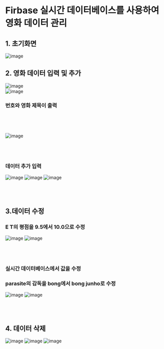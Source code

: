# Firbase 실시간 데이터베이스를 사용하여 영화 데이터 관리
## 1. 초기화면
![image](https://user-images.githubusercontent.com/88826811/206659011-9beee471-ffcf-40ee-b2b2-fc925ba08e54.png)
## 2. 영화 데이터 입력 및 추가
![image](https://user-images.githubusercontent.com/88826811/206659393-1771b4af-438e-46e9-9c91-cf9685a713bc.png)  
![image](https://user-images.githubusercontent.com/88826811/206659493-5315833b-b10a-4250-aa18-97832881786c.png) 
### 번호와 영화 제목이 출력 <br/><br/><br/><br/>
![image](https://user-images.githubusercontent.com/88826811/206659988-a8441b6a-b0b6-4508-bcd7-8ef9fb74b6de.png) <br/><br/><br/><br/>
### 데이터 추가 입력
![image](https://user-images.githubusercontent.com/88826811/206660407-55af5338-415f-490e-b9ea-7b64102a82d5.png)
![image](https://user-images.githubusercontent.com/88826811/206660451-9597a4c0-f136-40fd-8754-eb2001585ba9.png)
![image](https://user-images.githubusercontent.com/88826811/206660520-287f5b81-5f97-42ba-8133-e31e5d159d0e.png) <br/><br/><br/><br/>

## 3.데이터 수정
### E T의 평점을 9.5에서 10.0으로 수정
![image](https://user-images.githubusercontent.com/88826811/206661428-5d6325c4-dfa7-410f-99c9-bd6787bfe29a.png)
![image](https://user-images.githubusercontent.com/88826811/206661644-17cd2577-becb-4cd1-b1c8-30a9196682b7.png) <br/><br/><br/><br/>
### 실시간 데이터베이스에서 값을 수정
### parasite의 감독을 bong에서 bong junho로 수정
![image](https://user-images.githubusercontent.com/88826811/206662026-f126a545-6276-43c6-91c2-67b6280802e5.png)
![image](https://user-images.githubusercontent.com/88826811/206662113-79059443-1ada-4c1d-840e-8787cf27dc47.png) <br/><br/><br/><br/>
## 4. 데이터 삭제
![image](https://user-images.githubusercontent.com/88826811/206662318-0ac897a5-968a-41e7-8248-63cacceae709.png)
![image](https://user-images.githubusercontent.com/88826811/206662361-afde0bf5-6f02-44e2-8ea0-bd51c32c4a8e.png)
![image](https://user-images.githubusercontent.com/88826811/206662428-85594cb4-f157-448d-9d6f-856345ebf2ae.png)
